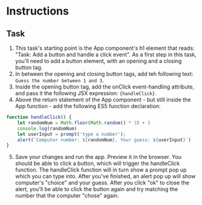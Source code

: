 # Instructions

## Task

1. This task's starting point is the App component's h1 element that reads: "Task: Add a button and handle a click event". As a first step in this task, you'll need to add a button element, with an opening and a closing button tag.
2. In between the opening and closing button tags, add teh following text: `Guess the number between 1 and 3`.
3. Inside the opening button tag, add the onClick event-handling attribute, and pass it the following JSX expression: `{handleClick}`.
4. Above the return statement of the App component - but still inside the App function - add the following ES5 function declaration: 
```js
function handleClick() {
    let randomNum = Math.floor(Math.random() * 3) + 1
    console.log(randomNum)
    let userInput = prompt('type a number');
    alert(`Computer number: ${randomNum}, Your guess: ${userInput}`)
}
```
5. Save your changes and run the app. Preview it in the browser. You should be able to click a button, which will trigger the handleClick function. The handleClick function will in turn show a prompt pop up which you can type into. After you've finished, an alert pop up will show computer's "choice" and your guess. After you click "ok" to close the alert, you'll be able to click the button again and try matching the number that the computer "chose" again.
